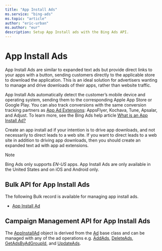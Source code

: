 ```yaml
---
title: "App Install Ads"
ms.service: "bing-ads"
ms.topic: "article"
author: "eric-urban"
ms.author: "eur"
description: Setup App Install ads with the Bing Ads API.
---
```

# App Install Ads
App Install Ads are similar to expanded text ads but provide direct links to your apps with a button, sending customers directly to the applicable store to download the application. This is an ideal solution for advertisers wanting to manage and drive downloads of their apps, rather than website traffic.

App Install Ads automatically detect the customer’s mobile device and operating system, sending them to the corresponding Apple App Store or Google Play. You can also track conversions with the same conversion tracking partners as [App Ad Extensions](/bingads/guides/ad-extensions.md): AppsFlyer, Kochava, Tune, Apsalar, and Adjust. To learn more, see the Bing Ads help article [What is an App Install Ad?](https://help.bingads.microsoft.com/#apex/3/en/56836/0)

Create an app install ad if your intention is to drive app downloads, and not necessarily to direct leads to a web site. If you want to direct leads to a web site in addition to driving app downloads, then you should create an expanded text ad with app ad extensions.

> [!NOTE]
> Bing Ads only supports *EN-US* apps. App Install Ads are only available in the United States and on iOS and Android only.

## <a name="bulk"></a>Bulk API for App Install Ads
The following Bulk record is available for managing app install ads.
* [App Install Ad](/binga/bingads/bulk-service/app-install-ad.md)

## <a name="campaign"></a>Campaign Management API for App Install Ads
The [AppInstallAd](/binga/bingads/campaign-management-service/appinstallad.md) object is derived from the [Ad](/binga/bingads/campaign-management-service/ad.md) base class and can be managed with any of the ad operations e.g. [AddAds](/binga/bingads/campaign-management-service/addads.md), [DeleteAds](/binga/bingads/campaign-management-service/deleteads.md), [GetAdsByAdGroupId](/binga/bingads/campaign-management-service/getadsbyadgroupid.md), and [UpdateAds](/binga/bingads/campaign-management-service/updateads.md). 

